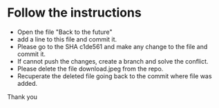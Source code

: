 # Follow the instructions

- Open the file "Back to the future"
- add a line to this file and commit it.
- Please go to the SHA c1de561 and make any change to the file and commit it. 
- If cannot push the changes, create a branch and solve the conflict.
- Please delete the file download.jpeg from the repo.
- Recuperate the deleted file going back to the commit where file was added.

Thank you


